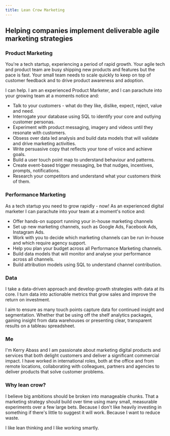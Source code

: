 ```yaml
---
title: Lean Crow Marketing
---
```

<div class="hero">
    <h2>Helping companies implement deliverable agile marketing strategies</h2>
</div>

<div class="section">

  <div class="section-content">

  </div>

</div>
<div id="product" class="section">
    <div class="section-content">
        <h3>Product Marketing</h3>
        <p>You're a tech startup, experiencing a period of rapid growth. Your agile tech and product team are busy shipping new products and features but the pace is fast. Your small team needs to scale quickly to keep on top of customer feedback and to drive product awareness and adoption.</p>
        <p>I can help. I am an experienced Product Marketer, and I can parachute into your growing team at a moments notice and:</p>
        <ul>
          <li>Talk to your customers - what do they like, dislike, expect, reject, value and need.</li><li>Interrogate your database using SQL to identify your core and outlying customer personas.</li>
          <li>Experiment with product messaging, imagery and videos until they resonate with customers.</li>
          <li>Obsess over data led analysis and build data models that will validate and drive marketing activities.</li>
          <li>Write persuasive copy that reflects your tone of voice and achieve goals.</li>
          <li>Build a user touch point map to understand behaviour and patterns.</li>
          <li>Create event-based trigger messaging, be that nudges, incentives, prompts, notifications.</li>
          <li>Research your competitors and understand what your customers think of them.</li>
        </ul>     
</div>
<div id="performance" class="section">
    <div class="section-content">
        <h3>Performance Marketing</h3>
        <p>As a tech startup you need to grow rapidly - now! As an experienced digital marketer I can parachute into your team at a moment's notice and:</p>

<ul>

<li>Offer hands-on support running your in-house marketing channels</li>

<li>Set up new marketing channels, such as Google Ads, Facebook Ads, Instagram Ads.</li>

<li>Work with you to decide which marketing channels can be run in-house and which require agency support.</li>

<li>Help you plan your budget across all Performance Marketing channels.</li>

<li>Build data models that will monitor and analyse your performance across all channels.</li>

<li>Build attribution models using SQL to understand channel contribution.</li>
    </ul>
</div>
<div id="data_driven" class="section">
    <div class="section-content">
        <h3>Data</h3>
        <p>I take a data-driven approach and develop growth strategies with data at its core. I turn data into actionable metrics that grow sales and improve the return on investment.</p>
        <p>I aim to ensure as many touch points capture data for continued insight and segmentation. Whether that be using off the shelf analytics packages, gaining insight from data warehouses or presenting clear, transparent results on a tableau spreadsheet.
        </p>
    </div>
</div>
<div id="me" class="section">
    <div class="section-content">
        <h3>Me</h3>
        <p>I'm Kerry Abass and I am passionate about marketing digital products and services that both delight customers and deliver a significant commercial impact. I have worked in international roles, both at the office and from remote locations, collaborating with colleagues, partners and agencies to deliver products that solve customer problems.  </p>
        </div>
        <h3>Why lean crow?</h3>
        <p>I believe big ambitions should be broken into manageable chunks. That a marketing strategy should build over time using many small, measurable experiments over a few large bets. Because I don't like heavily investing in something if there's little to suggest it will work. Because I want to reduce waste.</p>
         <p>I like lean thinking and I like working smartly.</p>
    </div>
</div>

